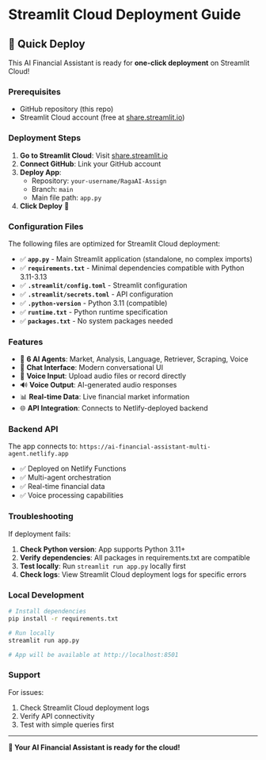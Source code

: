 # Streamlit Cloud Deployment Guide

## 🚀 Quick Deploy

This AI Financial Assistant is ready for **one-click deployment** on Streamlit Cloud!

### Prerequisites
- GitHub repository (this repo)
- Streamlit Cloud account (free at [share.streamlit.io](https://share.streamlit.io))

### Deployment Steps

1. **Go to Streamlit Cloud**: Visit [share.streamlit.io](https://share.streamlit.io)
2. **Connect GitHub**: Link your GitHub account
3. **Deploy App**:
   - Repository: `your-username/RagaAI-Assign`
   - Branch: `main` 
   - Main file path: `app.py`
4. **Click Deploy** 🚀

### Configuration Files

The following files are optimized for Streamlit Cloud deployment:

- ✅ **`app.py`** - Main Streamlit application (standalone, no complex imports)
- ✅ **`requirements.txt`** - Minimal dependencies compatible with Python 3.11-3.13
- ✅ **`.streamlit/config.toml`** - Streamlit configuration
- ✅ **`.streamlit/secrets.toml`** - API configuration 
- ✅ **`.python-version`** - Python 3.11 (compatible)
- ✅ **`runtime.txt`** - Python runtime specification
- ✅ **`packages.txt`** - No system packages needed

### Features

- 🤖 **6 AI Agents**: Market, Analysis, Language, Retriever, Scraping, Voice
- 💬 **Chat Interface**: Modern conversational UI
- 🎤 **Voice Input**: Upload audio files or record directly
- 🔊 **Voice Output**: AI-generated audio responses
- 📊 **Real-time Data**: Live financial market information
- 🌐 **API Integration**: Connects to Netlify-deployed backend

### Backend API

The app connects to: `https://ai-financial-assistant-multi-agent.netlify.app`

- ✅ Deployed on Netlify Functions
- ✅ Multi-agent orchestration
- ✅ Real-time financial data
- ✅ Voice processing capabilities

### Troubleshooting

If deployment fails:

1. **Check Python version**: App supports Python 3.11+
2. **Verify dependencies**: All packages in requirements.txt are compatible
3. **Test locally**: Run `streamlit run app.py` locally first
4. **Check logs**: View Streamlit Cloud deployment logs for specific errors

### Local Development

```bash
# Install dependencies
pip install -r requirements.txt

# Run locally
streamlit run app.py

# App will be available at http://localhost:8501
```

### Support

For issues:
1. Check Streamlit Cloud deployment logs
2. Verify API connectivity
3. Test with simple queries first

---

**🎉 Your AI Financial Assistant is ready for the cloud!** 